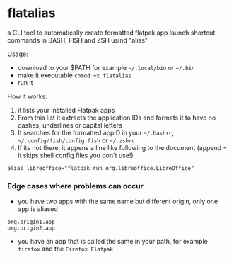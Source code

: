 # flatalias
a CLI tool to automatically create formatted flatpak app launch shortcut commands in BASH, FISH and ZSH usind "alias"

Usage:

- download to your $PATH for example `~/.local/bin` or `~/.bin`
- make it executable `chmod +x flatalias`
- run it

How it works:
1. it lists your installed Flatpak apps
2. From this list it extracts the application IDs and formats it to have no dashes, underlines or capital letters
3. It searches for the formatted appID in your `~/.bashrc`, `~/.config/fish/config.fish` or `~/.zshrc`
4. If its not there, it appens a line like following to the document (append = it skips shell config files you don't use!)

```
alias libreoffice="flatpak run org.libreoffice.LibreOffice"
```

### Edge cases where problems can occur
- you have two apps with the same name but different origin, only one app is aliased

```
org.origin1.app
org.origin2.app
```

- you have an app that is called the same in your path, for example `firefox` and the `Firefox Flatpak`
